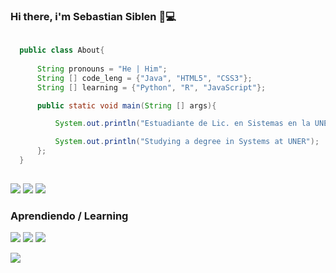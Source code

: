 ### Hi there, i'm Sebastian Siblen 👋💻

``` java
  
  public class About{
    
      String pronouns = "He | Him";
      String [] code_leng = {"Java", "HTML5", "CSS3"};
      String [] learning = {"Python", "R", "JavaScript"};

      public static void main(String [] args){

          System.out.println("Estuadiante de Lic. en Sistemas en la UNER");

          System.out.println("Studying a degree in Systems at UNER");
      };
  }
  
```
![](https://img.shields.io/badge/Java-ED8B00?style=for-the-badge&logo=java&logoColor=white)
![](https://img.shields.io/badge/HTML5-E34F26?style=for-the-badge&logo=html5&logoColor=white)
![](https://img.shields.io/badge/CSS3-1572B6?style=for-the-badge&logo=css3&logoColor=white)

### Aprendiendo / Learning
![](https://img.shields.io/badge/JavaScript-F7DF1E?style=for-the-badge&logo=javascript&logoColor=black)
![](https://img.shields.io/badge/Python-3776AB?style=for-the-badge&logo=python&logoColor=white)
![](https://img.shields.io/badge/R-276DC3?style=for-the-badge&logo=r&logoColor=white)

![](https://github-readme-stats.vercel.app/api?username=sebasiblen&theme=blue-green)
